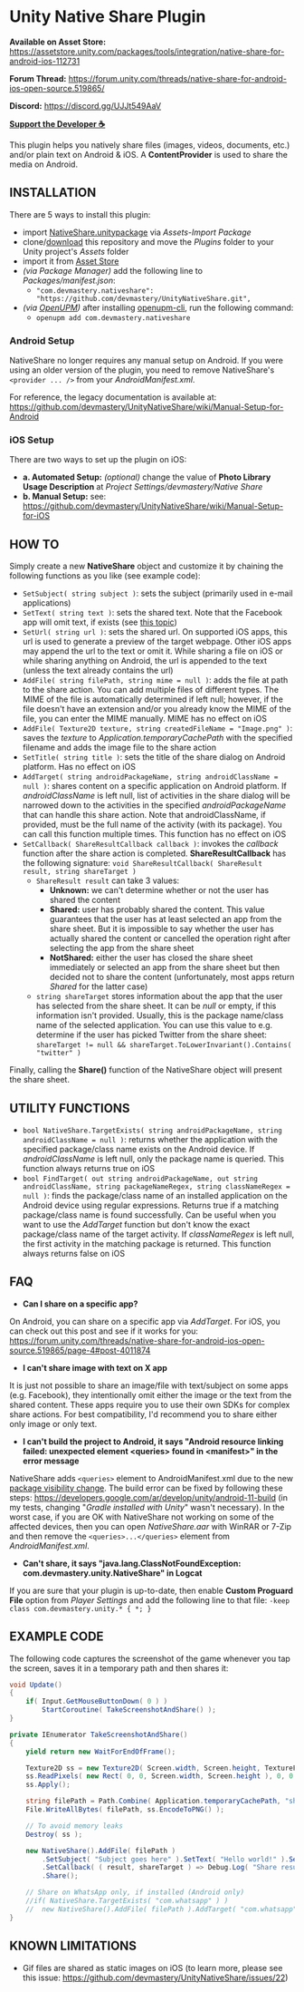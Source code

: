# Unity Native Share Plugin

**Available on Asset Store:** https://assetstore.unity.com/packages/tools/integration/native-share-for-android-ios-112731

**Forum Thread:** https://forum.unity.com/threads/native-share-for-android-ios-open-source.519865/

**Discord:** https://discord.gg/UJJt549AaV

**[Support the Developer ☕](https://devmastery.itch.io/unity3d)**

This plugin helps you natively share files (images, videos, documents, etc.) and/or plain text on Android & iOS. A **ContentProvider** is used to share the media on Android. 

## INSTALLATION

There are 5 ways to install this plugin:

- import [NativeShare.unitypackage](https://github.com/devmastery/UnityNativeShare/releases) via *Assets-Import Package*
- clone/[download](https://github.com/devmastery/UnityNativeShare/archive/master.zip) this repository and move the *Plugins* folder to your Unity project's *Assets* folder
- import it from [Asset Store](https://assetstore.unity.com/packages/tools/integration/native-share-for-android-ios-112731)
- *(via Package Manager)* add the following line to *Packages/manifest.json*:
  - `"com.devmastery.nativeshare": "https://github.com/devmastery/UnityNativeShare.git",`
- *(via [OpenUPM](https://openupm.com))* after installing [openupm-cli](https://github.com/openupm/openupm-cli), run the following command:
  - `openupm add com.devmastery.nativeshare`

### Android Setup

NativeShare no longer requires any manual setup on Android. If you were using an older version of the plugin, you need to remove NativeShare's `<provider ... />` from your *AndroidManifest.xml*.

For reference, the legacy documentation is available at: https://github.com/devmastery/UnityNativeShare/wiki/Manual-Setup-for-Android

### iOS Setup

There are two ways to set up the plugin on iOS:

- **a. Automated Setup:** *(optional)* change the value of **Photo Library Usage Description** at *Project Settings/devmastery/Native Share*
- **b. Manual Setup:** see: https://github.com/devmastery/UnityNativeShare/wiki/Manual-Setup-for-iOS

## HOW TO

Simply create a new **NativeShare** object and customize it by chaining the following functions as you like (see example code):

- `SetSubject( string subject )`: sets the subject (primarily used in e-mail applications)
- `SetText( string text )`: sets the shared text. Note that the Facebook app will omit text, if exists (see [this topic](https://stackoverflow.com/a/35102802/2373034))
- `SetUrl( string url )`: sets the shared url. On supported iOS apps, this url is used to generate a preview of the target webpage. Other iOS apps may append the url to the text or omit it. While sharing a file on iOS or while sharing anything on Android, the url is appended to the text (unless the text already contains the url)
- `AddFile( string filePath, string mime = null )`: adds the file at path to the share action. You can add multiple files of different types. The MIME of the file is automatically determined if left null; however, if the file doesn't have an extension and/or you already know the MIME of the file, you can enter the MIME manually. MIME has no effect on iOS
- `AddFile( Texture2D texture, string createdFileName = "Image.png" )`: saves the *texture* to *Application.temporaryCachePath* with the specified filename and adds the image file to the share action
- `SetTitle( string title )`: sets the title of the share dialog on Android platform. Has no effect on iOS
- `AddTarget( string androidPackageName, string androidClassName = null )`: shares content on a specific application on Android platform. If *androidClassName* is left null, list of activities in the share dialog will be narrowed down to the activities in the specified *androidPackageName* that can handle this share action. Note that androidClassName, if provided, must be the full name of the activity (with its package). You can call this function multiple times. This function has no effect on iOS
- `SetCallback( ShareResultCallback callback )`: invokes the *callback* function after the share action is completed. **ShareResultCallback** has the following signature: `void ShareResultCallback( ShareResult result, string shareTarget )`
  - `ShareResult result` can take 3 values:
    - **Unknown:** we can't determine whether or not the user has shared the content
    - **Shared:** user has probably shared the content. This value guarantees that the user has at least selected an app from the share sheet. But it is impossible to say whether the user has actually shared the content or cancelled the operation right after selecting the app from the share sheet
    - **NotShared:** either the user has closed the share sheet immediately or selected an app from the share sheet but then decided not to share the content (unfortunately, most apps return *Shared* for the latter case)
  - `string shareTarget` stores information about the app that the user has selected from the share sheet. It can be *null* or empty, if this information isn't provided. Usually, this is the package name/class name of the selected application. You can use this value to e.g. determine if the user has picked Twitter from the share sheet: `shareTarget != null && shareTarget.ToLowerInvariant().Contains( "twitter" )`

Finally, calling the **Share()** function of the NativeShare object will present the share sheet.

## UTILITY FUNCTIONS

- `bool NativeShare.TargetExists( string androidPackageName, string androidClassName = null )`: returns whether the application with the specified package/class name exists on the Android device. If *androidClassName* is left null, only the package name is queried. This function always returns true on iOS
- `bool FindTarget( out string androidPackageName, out string androidClassName, string packageNameRegex, string classNameRegex = null )`: finds the package/class name of an installed application on the Android device using regular expressions. Returns true if a matching package/class name is found successfully. Can be useful when you want to use the *AddTarget* function but don't know the exact package/class name of the target activity. If *classNameRegex* is left null, the first activity in the matching package is returned. This function always returns false on iOS

## FAQ

- **Can I share on a specific app?**

On Android, you can share on a specific app via *AddTarget*. For iOS, you can check out this post and see if it works for you: https://forum.unity.com/threads/native-share-for-android-ios-open-source.519865/page-4#post-4011874

- **I can't share image with text on X app**

It is just not possible to share an image/file with text/subject on some apps (e.g. Facebook), they intentionally omit either the image or the text from the shared content. These apps require you to use their own SDKs for complex share actions. For best compatibility, I'd recommend you to share either only image or only text.

- **I can't build the project to Android, it says "Android resource linking failed: unexpected element &lt;queries&gt; found in &lt;manifest&gt;" in the error message**

NativeShare adds `<queries>` element to AndroidManifest.xml due to the new [package visibility change](https://developer.android.com/training/package-visibility). The build error can be fixed by following these steps: https://developers.google.com/ar/develop/unity/android-11-build (in my tests, changing "*Gradle installed with Unity*" wasn't necessary). In the worst case, if you are OK with NativeShare not working on some of the affected devices, then you can open *NativeShare.aar* with WinRAR or 7-Zip and then remove the `<queries>...</queries>` element from *AndroidManifest.xml*.

- **Can't share, it says "java.lang.ClassNotFoundException: com.devmastery.unity.NativeShare" in Logcat**

If you are sure that your plugin is up-to-date, then enable **Custom Proguard File** option from *Player Settings* and add the following line to that file: `-keep class com.devmastery.unity.* { *; }`

## EXAMPLE CODE

The following code captures the screenshot of the game whenever you tap the screen, saves it in a temporary path and then shares it:

```csharp
void Update()
{
	if( Input.GetMouseButtonDown( 0 ) )
		StartCoroutine( TakeScreenshotAndShare() );
}

private IEnumerator TakeScreenshotAndShare()
{
	yield return new WaitForEndOfFrame();

	Texture2D ss = new Texture2D( Screen.width, Screen.height, TextureFormat.RGB24, false );
	ss.ReadPixels( new Rect( 0, 0, Screen.width, Screen.height ), 0, 0 );
	ss.Apply();

	string filePath = Path.Combine( Application.temporaryCachePath, "shared img.png" );
	File.WriteAllBytes( filePath, ss.EncodeToPNG() );

	// To avoid memory leaks
	Destroy( ss );

	new NativeShare().AddFile( filePath )
		.SetSubject( "Subject goes here" ).SetText( "Hello world!" ).SetUrl( "https://github.com/devmastery/UnityNativeShare" )
		.SetCallback( ( result, shareTarget ) => Debug.Log( "Share result: " + result + ", selected app: " + shareTarget ) )
		.Share();

	// Share on WhatsApp only, if installed (Android only)
	//if( NativeShare.TargetExists( "com.whatsapp" ) )
	//	new NativeShare().AddFile( filePath ).AddTarget( "com.whatsapp" ).Share();
}
```

## KNOWN LIMITATIONS

- Gif files are shared as static images on iOS (to learn more, please see this issue: https://github.com/devmastery/UnityNativeShare/issues/22)
